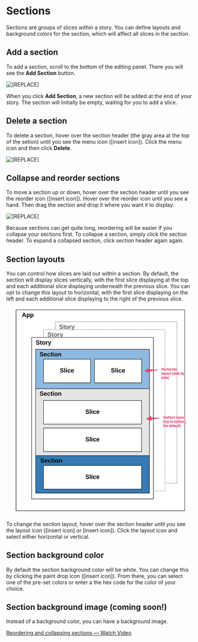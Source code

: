 # Sections

Sections are groups of slices within a story. You can define layouts and background colors for the section, which will affect all slices in the section. 

## Add a section

To add a section, scroll to the bottom of the editing panel. There you will see the **Add Section** button.   


![\[REPLACE\]](https://lh5.googleusercontent.com/8-N3Ktlx-G9GfIeUcTKw5vmL5fuvdGz2O6wqnIC4cZEwlNI8iu0Bw9vFc0Ud02TZwZSjxQ-YqeidXUacHc5oMw-3oJ5ACJ-5WqhOYy2Cw-4p2kOLDz4rOnLhYQLo8d6NkUH_qQF8)

When you click **Add Section**, a new section will be added at the end of your story. The section will initially be empty, waiting for you to add a slice.

## Delete a section

To delete a section, hover over the section header \(the gray area at the top of the setion\) until you see the menu icon \(\[insert icon\]\). Click the menu icon and then click **Delete**.  


![\[REPLACE\]](https://lh3.googleusercontent.com/7yS8mzAoYDAqwsaVxzN9l-7xRHPFEvRum9FFUN8nLdUPhec4sEvdOqFR53L6iQm4nS-vGSbjWLKPF3xvbI5sSsl7rk9_iM00_MYu-wlT7Vq_f0lvpbs4Wv9E4AcqgGYehjJRyHY1)

## Collapse and reorder sections

To move a section up or down, hover over the section header until you see the reorder icon \(\[insert icon\]\). Hover over the reorder icon until you see a hand. Then drag the section and drop it where you want it to display.  


![\[REPLACE\]](https://lh5.googleusercontent.com/n1WFMoOiBMbiZB4OLianafLtWgE8-3xGKWfQr_UAFNwvjGb3Z7BmPV9j1FDk9WRVh6sciQpv8f3lL5BMRHaJsmdpHqsUSc-mXYkrEZuQ0HR555SP0jWPSaRmpqc0ar55xXf7f9BR)

Because sections can get quite long, reordering will be easier if you collapse your sections first. To collapse a section, simply click the section header. To expand a collapsed section, click section header again again.

## Section layouts

You can control how slices are laid out within a section. By default, the section will display slices vertically, with the first slice displaying at the top and each additional slice displaying underneath the previous slice. You can opt to change this layout to horizontal, with the first slice displaying on the left and each additional slice displaying to the right of the previous slice. 

![](../../../.gitbook/assets/image%20%285%29.png)

To change the section layout, hover over the section header until you see the layout icon \(\[insert icon\] or \[insert icon\]\). Click the layout icon and select either horizontal or vertical. 

## Section background color

By default the section background color will be white. You can change this by clicking the paint drop icon \(\[insert icon\]\). From there, you can select one of the pre-set colors or enter a the hex code for the color of your choice.

## Section background image \(coming soon!\)

Instead of a background color, you can have a background image.

[Reordering and collapsing sections — Watch Video](https://www.loom.com/share/4698f07f24b248d0a355d562d5f4f9fb)

